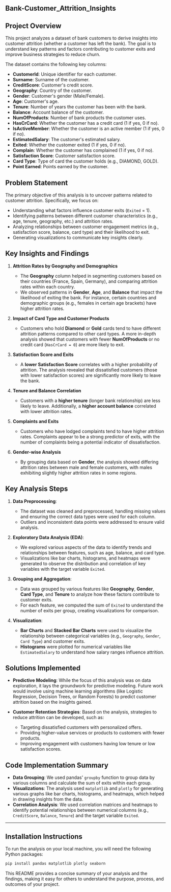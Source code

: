 ## Bank-Customer_Attrition_Insights

## Project Overview

This project analyzes a dataset of bank customers to derive insights into customer attrition (whether a customer has left the bank). The goal is to understand key patterns and factors contributing to customer exits and improve business strategies to reduce churn. 

The dataset contains the following key columns:
- **CustomerId**: Unique identifier for each customer.
- **Surname**: Surname of the customer.
- **CreditScore**: Customer's credit score.
- **Geography**: Country of the customer.
- **Gender**: Customer's gender (Male/Female).
- **Age**: Customer's age.
- **Tenure**: Number of years the customer has been with the bank.
- **Balance**: Account balance of the customer.
- **NumOfProducts**: Number of bank products the customer uses.
- **HasCrCard**: Whether the customer has a credit card (1 if yes, 0 if no).
- **IsActiveMember**: Whether the customer is an active member (1 if yes, 0 if no).
- **EstimatedSalary**: The customer's estimated salary.
- **Exited**: Whether the customer exited (1 if yes, 0 if no).
- **Complain**: Whether the customer has complained (1 if yes, 0 if no).
- **Satisfaction Score**: Customer satisfaction score.
- **Card Type**: Type of card the customer holds (e.g., DIAMOND, GOLD).
- **Point Earned**: Points earned by the customer.

## Problem Statement

The primary objective of this analysis is to uncover patterns related to customer attrition. Specifically, we focus on:
- Understanding what factors influence customer exits (`Exited` = 1).
- Identifying patterns between different customer characteristics (e.g., age, tenure, geography, etc.) and attrition rates.
- Analyzing relationships between customer engagement metrics (e.g., satisfaction score, balance, card type) and their likelihood to exit.
- Generating visualizations to communicate key insights clearly.

## Key Insights and Findings

1. **Attrition Rates by Geography and Demographics**
   - The **Geography** column helped in segmenting customers based on their countries (France, Spain, Germany), and comparing attrition rates within each country.
   - We observed patterns in **Gender**, **Age**, and **Balance** that impact the likelihood of exiting the bank. For instance, certain countries and demographic groups (e.g., females in certain age brackets) have higher attrition rates.

2. **Impact of Card Type and Customer Products**
   - Customers who hold **Diamond** or **Gold** cards tend to have different attrition patterns compared to other card types. A more in-depth analysis showed that customers with fewer **NumOfProducts** or no credit card (`HasCrCard = 0`) are more likely to exit.

3. **Satisfaction Score and Exits**
   - A **lower Satisfaction Score** correlates with a higher probability of attrition. The analysis revealed that dissatisfied customers (those with lower satisfaction scores) are significantly more likely to leave the bank.
   
4. **Tenure and Balance Correlation**
   - Customers with a **higher tenure** (longer bank relationship) are less likely to leave. Additionally, a **higher account balance** correlated with lower attrition rates.

5. **Complaints and Exits**
   - Customers who have lodged complaints tend to have higher attrition rates. Complaints appear to be a strong predictor of exits, with the number of complaints being a potential indicator of dissatisfaction.

6. **Gender-wise Analysis**
   - By grouping data based on **Gender**, the analysis showed differing attrition rates between male and female customers, with males exhibiting slightly higher attrition rates in some regions.

## Key Analysis Steps

1. **Data Preprocessing**:
   - The dataset was cleaned and preprocessed, handling missing values and ensuring the correct data types were used for each column.
   - Outliers and inconsistent data points were addressed to ensure valid analysis.

2. **Exploratory Data Analysis (EDA)**:
   - We explored various aspects of the data to identify trends and relationships between features, such as age, balance, and card type.
   - Visualizations like bar charts, histograms, and heatmaps were generated to observe the distribution and correlation of key variables with the target variable `Exited`.

3. **Grouping and Aggregation**:
   - Data was grouped by various features like **Geography**, **Gender**, **Card Type**, and **Tenure** to analyze how these factors contribute to customer exits.
   - For each feature, we computed the sum of `Exited` to understand the number of exits per group, creating visualizations for comparison.

4. **Visualization**:
   - **Bar Charts** and **Stacked Bar Charts** were used to visualize the relationship between categorical variables (e.g., `Geography`, `Gender`, `Card Type`) and customer exits.
   - **Histograms** were plotted for numerical variables like `EstimatedSalary` to understand how salary ranges influence attrition.

## Solutions Implemented

- **Predictive Modeling**: While the focus of this analysis was on data exploration, it lays the groundwork for predictive modeling. Future work would involve using machine learning algorithms (like Logistic Regression, Decision Trees, or Random Forests) to predict customer attrition based on the insights gained.

- **Customer Retention Strategies**: Based on the analysis, strategies to reduce attrition can be developed, such as:
  - Targeting dissatisfied customers with personalized offers.
  - Providing higher-value services or products to customers with fewer products.
  - Improving engagement with customers having low tenure or low satisfaction scores.

## Code Implementation Summary

- **Data Grouping**: We used pandas' `groupby` function to group data by various columns and calculate the sum of exits within each group.
- **Visualizations**: The analysis used `matplotlib` and `plotly` for generating various graphs like bar charts, histograms, and heatmaps, which helped in drawing insights from the data.
- **Correlation Analysis**: We used correlation matrices and heatmaps to identify potential relationships between numerical columns (e.g., `CreditScore`, `Balance`, `Tenure`) and the target variable `Exited`.

---

## Installation Instructions

To run the analysis on your local machine, you will need the following Python packages:

```bash
pip install pandas matplotlib plotly seaborn
```



This README provides a concise summary of your analysis and the findings, making it easy for others to understand the purpose, process, and outcomes of your project.
